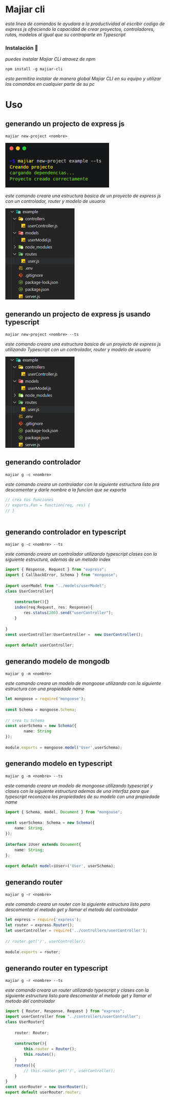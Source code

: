 # Majiar cli

_esta linea de comandos te ayudara a la productividad al escribir codigo de express js ofreciendo la capacidad de crear proyectos, controladores, rutas, modelos al igual que su contraparte en Typescript_



### Instalación 🔧

_puedes instalar Majiar CLI atravez de npm_

```
npm install -g majiar-cli 
```

_esto permitira instalar de manera global Majiar CLI en su equipo y utilizar los comandos en cualquier parte de su pc_

# Uso

## generando un projecto de express js
```
majiar new-project <nombre>  
```
![New Project](https://raw.githubusercontent.com/majiar15/majiar-cli/master/images/new-project-ts.png)

_este comando creara una estructura basica de un proyecto de express js con un controlador, router y modelo de usuario_

![New Project Javascript](https://raw.githubusercontent.com/majiar15/majiar-cli/master/images/javascript.png)
## generando un projecto de express js usando typescript
```
majiar new-project <nombre> --ts
```
_este comando creara una estructura basica de un proyecto de express js utilizando Typescript con un controlador, router y modelo de usuario_

![New Project Javascript](https://raw.githubusercontent.com/majiar15/majiar-cli/master/images/javascript.png)

## generando controlador
```
majiar g -c <nombre>
```
_este comando creara un controlador con la siguiente estructura listo pra descomentar y darle nombre a la funcion que se exporta_
```js
// crea tus funciones
// exports.Fun = function(req, res) {
// }
        
```
## generando controlador en typescript
```
majiar g -c <nombre> --ts
```
_este comando creara un controlador utilizando typescript clases con la siguiente estructura, ademas de un metodo index_
```ts
import { Response, Request } from "express";
import { CallbackError, Schema } from "mongoose";

import userModel from "../models/userModel";
class UserController{

    constructor(){}
    index(req:Request, res: Response){
        res.status(200).send("userController");
    }

}
const userController:UserController =  new UserController();

export default userController;    
```

## generando modelo de mongodb
```
majiar g -m <nombre>
```

_este comando creara un modelo de mongoose utilizando con la siguiente estructura con una propiedade name_
```ts
let mongoose = require('mongoose');

const Schema = mongoose.Schema;

// crea tu Schema
const userSchema = new Schema({
        name: String
});

module.exports = mongoose.model('User',userSchema); 
```

## generando modelo en typescript
```
majiar g -m <nombre> --ts
```

_este comando creara un modelo de mongoose utilizando typescript y clases con la siguiente estructura ademas de una interfaz para que typescript reconozca las propiedades de su modelo con una propiedade name_
```ts
import { Schema, model, Document } from "mongoose";

const userSchema: Schema = new Schema({
    name: String,
});

interface iUser extends Document{
    name: String;
};

export default model<iUser>('User', userSchema);  
```


## generando router
```
majiar g -r <nombre>
```

_este comando creara un router con la siguiente estructura listo para descomentar el metodo get y llamar el metodo del controlador_
```ts
let express = require('express');
let router = express.Router();
let userController = require('../controllers/userController');
    
// router.get('/', userController);
    
module.exports = router; 
```

## generando router en typescript
```
majiar g -r <nombre> --ts
```
_este comando creara un router utilizando typescript y clases con la siguiente estructura listo para descomentar el metodo get y llamar el metodo del controlador_
```ts
import { Router, Response, Request } from "express";
import userController from "../controllers/userController";
class UserRouter{
    
    router: Router;

    constructor(){
        this.router = Router();
        this.routes();
    }
    routes(){
        // this.router.get('/', userController);
    }
}
const userRouter = new UserRouter();
export default userRouter.router;
```